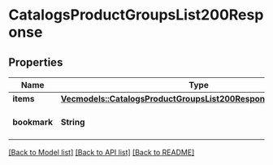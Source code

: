 # CatalogsProductGroupsList200Response

## Properties
Name | Type | Description | Notes
------------ | ------------- | ------------- | -------------
**items** | [**Vec<models::CatalogsProductGroupsList200ResponseAllOfItemsInner>**](catalogs_product_groups_list_200_response_allOf_items_inner.md) |  | 
**bookmark** | **String** |  | [optional] [default to None]

[[Back to Model list]](../README.md#documentation-for-models) [[Back to API list]](../README.md#documentation-for-api-endpoints) [[Back to README]](../README.md)


